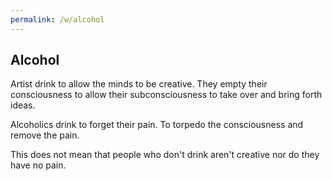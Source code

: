 ```yaml
---
permalink: /w/alcohol
---
```


## Alcohol

Artist drink to allow the minds to be creative. They empty their consciousness to allow their subconsciousness to take over and bring forth ideas.

Alcoholics drink to forget their pain. To torpedo the consciousness and remove the pain.

This does not mean that people who don't drink aren't creative nor do they have no pain.
